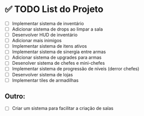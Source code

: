 # ✅ TODO List do Projeto

- [ ] Implementar sistema de inventário
- [ ] Adicionar sistema de drops ao limpar a sala
- [ ] Desenvolver HUD de inventário
- [ ] Adicionar mais inimigos
- [ ] Implementar sistema de itens ativos
- [ ] Implementar sistema de sinergia entre armas
- [ ] Adicionar sistema de upgrades para armas
- [ ] Desenolver sistema de chefes e mini-chefes
- [ ] Implementar sistema de progressão de níveis (derror chefes)
- [ ] Desenvolver sistema de lojas
- [ ] Implementar tiles de armadilhas

## Outro:
- [ ] Criar um sistema para facilitar a criação de salas